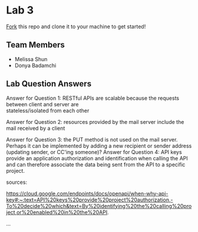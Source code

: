 # Lab 3
[Fork](https://docs.github.com/en/get-started/quickstart/fork-a-repo) this repo and clone it to your machine to get started!

## Team Members
- Melissa Shun
- Donya Badamchi

## Lab Question Answers

Answer for Question 1: RESTful APIs are scalable because the requests between client and server are 						
			stateless/isolated from each other
		
Answer for Question 2: resources provided by the mail server include the mail received by a client 	
			
Answer for Question 3: the PUT method is not used on the mail server. Perhaps it can be implemented 
			by adding a new recipient or sender address (updating sender, or CC'ing
			 someone)?
Answer for Question 4: API keys provide an application authorization and identification when calling 
			the API and can therefore associate the data being sent from the API to a specific project.

sources: 

https://cloud.google.com/endpoints/docs/openapi/when-why-api-key#:~:text=API%20keys%20provide%20project%20authorization,-To%20decide%20which&text=By%20identifying%20the%20calling%20project,or%20enabled%20in%20the%20API. 

...			
